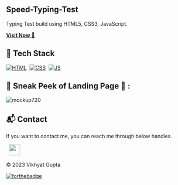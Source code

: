 ## Speed-Typing-Test
Typing Test build using HTML5, CSS3, JavaScript.

<a href="portfolio.vikhyatgupta1.repl.co/the%20projects/typing%20test/typingTest.html" target="_blank">**Visit Now** 🚀</a>


## 📌 Tech Stack
[![HTML](https://img.shields.io/badge/html5%20-%23E34F26.svg?&style=for-the-badge&logo=html5&logoColor=white)](https://github.com/jigar-sable/Portfolio-Website/search?l=html)&nbsp;
[![CSS](https://img.shields.io/badge/css3%20-%231572B6.svg?&style=for-the-badge&logo=css3&logoColor=white)](https://github.com/jigar-sable/Portfolio-Website/search?l=css)&nbsp;
[![JS](https://img.shields.io/badge/javascript%20-%23323330.svg?&style=for-the-badge&logo=javascript&logoColor=%23F7DF1E)](https://github.com/jigar-sable/Portfolio-Website/search?l=javascript)


## 📌 Sneak Peek of Landing Page 🙈 :
![mockup720](https://portfolio.vikhyatgupta1.repl.co/assets/images/typing%20test%20project.png)
<!-- ![ss](https://portfolio.vikhyatgupta1.repl.co/assets/images/typing%20test%20project.png) -->


<h2>📬 Contact</h2>


If you want to contact me, you can reach me through below handles.

&nbsp;&nbsp;<a href="https://www.linkedin.com/in/vikhyat-gupta-933450246/"><img src="https://www.felberpr.com/wp-content/uploads/linkedin-logo.png" width="30"></img></a>

© 2023 Vikhyat Gupta


[![forthebadge](https://forthebadge.com/images/badges/built-with-love.svg)](https://forthebadge.com)
